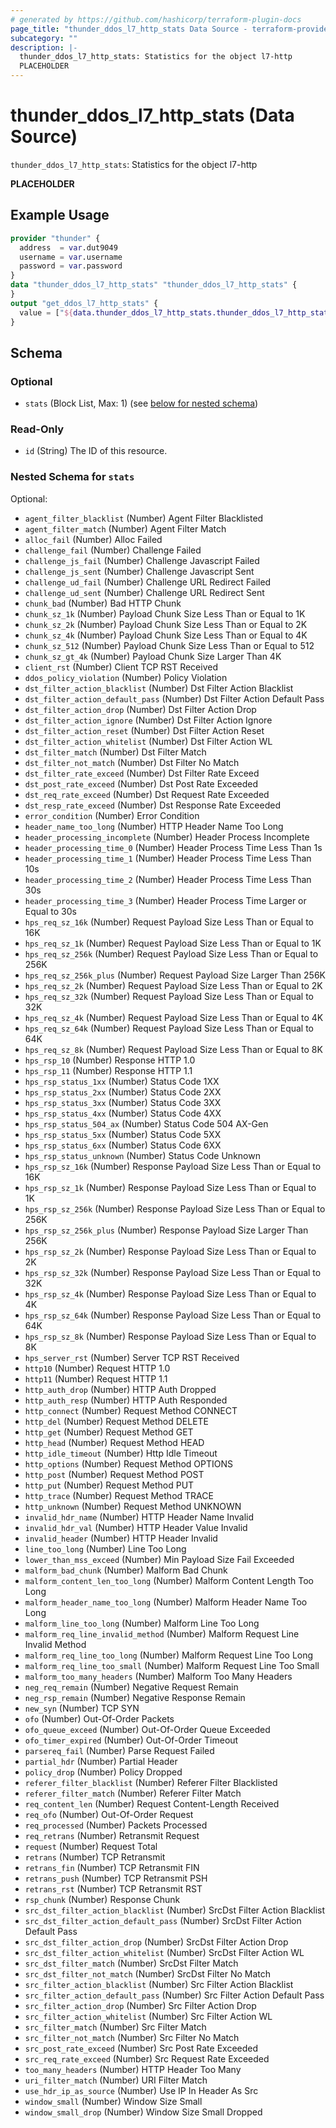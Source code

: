 ```yaml
---
# generated by https://github.com/hashicorp/terraform-plugin-docs
page_title: "thunder_ddos_l7_http_stats Data Source - terraform-provider-thunder"
subcategory: ""
description: |-
  thunder_ddos_l7_http_stats: Statistics for the object l7-http
  PLACEHOLDER
---
```


# thunder_ddos_l7_http_stats (Data Source)

`thunder_ddos_l7_http_stats`: Statistics for the object l7-http

__PLACEHOLDER__

## Example Usage

```terraform
provider "thunder" {
  address  = var.dut9049
  username = var.username
  password = var.password
}
data "thunder_ddos_l7_http_stats" "thunder_ddos_l7_http_stats" {
}
output "get_ddos_l7_http_stats" {
  value = ["${data.thunder_ddos_l7_http_stats.thunder_ddos_l7_http_stats}"]
}
```

<!-- schema generated by tfplugindocs -->
## Schema

### Optional

- `stats` (Block List, Max: 1) (see [below for nested schema](#nestedblock--stats))

### Read-Only

- `id` (String) The ID of this resource.

<a id="nestedblock--stats"></a>
### Nested Schema for `stats`

Optional:

- `agent_filter_blacklist` (Number) Agent Filter Blacklisted
- `agent_filter_match` (Number) Agent Filter Match
- `alloc_fail` (Number) Alloc Failed
- `challenge_fail` (Number) Challenge Failed
- `challenge_js_fail` (Number) Challenge Javascript Failed
- `challenge_js_sent` (Number) Challenge Javascript Sent
- `challenge_ud_fail` (Number) Challenge URL Redirect Failed
- `challenge_ud_sent` (Number) Challenge URL Redirect Sent
- `chunk_bad` (Number) Bad HTTP Chunk
- `chunk_sz_1k` (Number) Payload Chunk Size Less Than or Equal to 1K
- `chunk_sz_2k` (Number) Payload Chunk Size Less Than or Equal to 2K
- `chunk_sz_4k` (Number) Payload Chunk Size Less Than or Equal to 4K
- `chunk_sz_512` (Number) Payload Chunk Size Less Than or Equal to 512
- `chunk_sz_gt_4k` (Number) Payload Chunk Size Larger Than 4K
- `client_rst` (Number) Client TCP RST Received
- `ddos_policy_violation` (Number) Policy Violation
- `dst_filter_action_blacklist` (Number) Dst Filter Action Blacklist
- `dst_filter_action_default_pass` (Number) Dst Filter Action Default Pass
- `dst_filter_action_drop` (Number) Dst Filter Action Drop
- `dst_filter_action_ignore` (Number) Dst Filter Action Ignore
- `dst_filter_action_reset` (Number) Dst Filter Action Reset
- `dst_filter_action_whitelist` (Number) Dst Filter Action WL
- `dst_filter_match` (Number) Dst Filter Match
- `dst_filter_not_match` (Number) Dst Filter No Match
- `dst_filter_rate_exceed` (Number) Dst Filter Rate Exceed
- `dst_post_rate_exceed` (Number) Dst Post Rate Exceeded
- `dst_req_rate_exceed` (Number) Dst Request Rate Exceeded
- `dst_resp_rate_exceed` (Number) Dst Response Rate Exceeded
- `error_condition` (Number) Error Condition
- `header_name_too_long` (Number) HTTP Header Name Too Long
- `header_processing_incomplete` (Number) Header Process Incomplete
- `header_processing_time_0` (Number) Header Process Time Less Than 1s
- `header_processing_time_1` (Number) Header Process Time Less Than 10s
- `header_processing_time_2` (Number) Header Process Time Less Than 30s
- `header_processing_time_3` (Number) Header Process Time Larger or Equal to 30s
- `hps_req_sz_16k` (Number) Request Payload Size Less Than or Equal to 16K
- `hps_req_sz_1k` (Number) Request Payload Size Less Than or Equal to 1K
- `hps_req_sz_256k` (Number) Request Payload Size Less Than or Equal to 256K
- `hps_req_sz_256k_plus` (Number) Request Payload Size Larger Than 256K
- `hps_req_sz_2k` (Number) Request Payload Size Less Than or Equal to 2K
- `hps_req_sz_32k` (Number) Request Payload Size Less Than or Equal to 32K
- `hps_req_sz_4k` (Number) Request Payload Size Less Than or Equal to 4K
- `hps_req_sz_64k` (Number) Request Payload Size Less Than or Equal to 64K
- `hps_req_sz_8k` (Number) Request Payload Size Less Than or Equal to 8K
- `hps_rsp_10` (Number) Response HTTP 1.0
- `hps_rsp_11` (Number) Response HTTP 1.1
- `hps_rsp_status_1xx` (Number) Status Code 1XX
- `hps_rsp_status_2xx` (Number) Status Code 2XX
- `hps_rsp_status_3xx` (Number) Status Code 3XX
- `hps_rsp_status_4xx` (Number) Status Code 4XX
- `hps_rsp_status_504_ax` (Number) Status Code 504 AX-Gen
- `hps_rsp_status_5xx` (Number) Status Code 5XX
- `hps_rsp_status_6xx` (Number) Status Code 6XX
- `hps_rsp_status_unknown` (Number) Status Code Unknown
- `hps_rsp_sz_16k` (Number) Response Payload Size Less Than or Equal to 16K
- `hps_rsp_sz_1k` (Number) Response Payload Size Less Than or Equal to 1K
- `hps_rsp_sz_256k` (Number) Response Payload Size Less Than or Equal to 256K
- `hps_rsp_sz_256k_plus` (Number) Response Payload Size Larger Than 256K
- `hps_rsp_sz_2k` (Number) Response Payload Size Less Than or Equal to 2K
- `hps_rsp_sz_32k` (Number) Response Payload Size Less Than or Equal to 32K
- `hps_rsp_sz_4k` (Number) Response Payload Size Less Than or Equal to 4K
- `hps_rsp_sz_64k` (Number) Response Payload Size Less Than or Equal to 64K
- `hps_rsp_sz_8k` (Number) Response Payload Size Less Than or Equal to 8K
- `hps_server_rst` (Number) Server TCP RST Received
- `http10` (Number) Request HTTP 1.0
- `http11` (Number) Request HTTP 1.1
- `http_auth_drop` (Number) HTTP Auth Dropped
- `http_auth_resp` (Number) HTTP Auth Responded
- `http_connect` (Number) Request Method CONNECT
- `http_del` (Number) Request Method DELETE
- `http_get` (Number) Request Method GET
- `http_head` (Number) Request Method HEAD
- `http_idle_timeout` (Number) Http Idle Timeout
- `http_options` (Number) Request Method OPTIONS
- `http_post` (Number) Request Method POST
- `http_put` (Number) Request Method PUT
- `http_trace` (Number) Request Method TRACE
- `http_unknown` (Number) Request Method UNKNOWN
- `invalid_hdr_name` (Number) HTTP Header Name Invalid
- `invalid_hdr_val` (Number) HTTP Header Value Invalid
- `invalid_header` (Number) HTTP Header Invalid
- `line_too_long` (Number) Line Too Long
- `lower_than_mss_exceed` (Number) Min Payload Size Fail Exceeded
- `malform_bad_chunk` (Number) Malform Bad Chunk
- `malform_content_len_too_long` (Number) Malform Content Length Too Long
- `malform_header_name_too_long` (Number) Malform Header Name Too Long
- `malform_line_too_long` (Number) Malform Line Too Long
- `malform_req_line_invalid_method` (Number) Malform Request Line Invalid Method
- `malform_req_line_too_long` (Number) Malform Request Line Too Long
- `malform_req_line_too_small` (Number) Malform Request Line Too Small
- `malform_too_many_headers` (Number) Malform Too Many Headers
- `neg_req_remain` (Number) Negative Request Remain
- `neg_rsp_remain` (Number) Negative Response Remain
- `new_syn` (Number) TCP SYN
- `ofo` (Number) Out-Of-Order Packets
- `ofo_queue_exceed` (Number) Out-Of-Order Queue Exceeded
- `ofo_timer_expired` (Number) Out-Of-Order Timeout
- `parsereq_fail` (Number) Parse Request Failed
- `partial_hdr` (Number) Partial Header
- `policy_drop` (Number) Policy Dropped
- `referer_filter_blacklist` (Number) Referer Filter Blacklisted
- `referer_filter_match` (Number) Referer Filter Match
- `req_content_len` (Number) Request Content-Length Received
- `req_ofo` (Number) Out-Of-Order Request
- `req_processed` (Number) Packets Processed
- `req_retrans` (Number) Retransmit Request
- `request` (Number) Request Total
- `retrans` (Number) TCP Retransmit
- `retrans_fin` (Number) TCP Retransmit FIN
- `retrans_push` (Number) TCP Retransmit PSH
- `retrans_rst` (Number) TCP Retransmit RST
- `rsp_chunk` (Number) Response Chunk
- `src_dst_filter_action_blacklist` (Number) SrcDst Filter Action Blacklist
- `src_dst_filter_action_default_pass` (Number) SrcDst Filter Action Default Pass
- `src_dst_filter_action_drop` (Number) SrcDst Filter Action Drop
- `src_dst_filter_action_whitelist` (Number) SrcDst Filter Action WL
- `src_dst_filter_match` (Number) SrcDst Filter Match
- `src_dst_filter_not_match` (Number) SrcDst Filter No Match
- `src_filter_action_blacklist` (Number) Src Filter Action Blacklist
- `src_filter_action_default_pass` (Number) Src Filter Action Default Pass
- `src_filter_action_drop` (Number) Src Filter Action Drop
- `src_filter_action_whitelist` (Number) Src Filter Action WL
- `src_filter_match` (Number) Src Filter Match
- `src_filter_not_match` (Number) Src Filter No Match
- `src_post_rate_exceed` (Number) Src Post Rate Exceeded
- `src_req_rate_exceed` (Number) Src Request Rate Exceeded
- `too_many_headers` (Number) HTTP Header Too Many
- `uri_filter_match` (Number) URI Filter Match
- `use_hdr_ip_as_source` (Number) Use IP In Header As Src
- `window_small` (Number) Window Size Small
- `window_small_drop` (Number) Window Size Small Dropped


